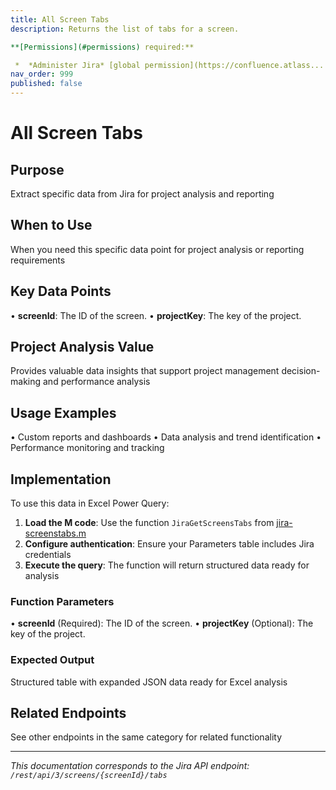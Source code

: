 ```yaml
---
title: All Screen Tabs
description: Returns the list of tabs for a screen.

**[Permissions](#permissions) required:**

 *  *Administer Jira* [global permission](https://confluence.atlass...
nav_order: 999
published: false
---
```


# All Screen Tabs

## Purpose
Extract specific data from Jira for project analysis and reporting

## When to Use
When you need this specific data point for project analysis or reporting requirements

## Key Data Points
• **screenId**: The ID of the screen.
• **projectKey**: The key of the project.

## Project Analysis Value
Provides valuable data insights that support project management decision-making and performance analysis

## Usage Examples
• Custom reports and dashboards
• Data analysis and trend identification
• Performance monitoring and tracking

## Implementation
To use this data in Excel Power Query:

1. **Load the M code**: Use the function `JiraGetScreensTabs` from [jira-screenstabs.m](../assets/jira-screenstabs.m)
2. **Configure authentication**: Ensure your Parameters table includes Jira credentials
3. **Execute the query**: The function will return structured data ready for analysis

### Function Parameters
• **screenId** (Required): The ID of the screen.
• **projectKey** (Optional): The key of the project.

### Expected Output
Structured table with expanded JSON data ready for Excel analysis

## Related Endpoints
See other endpoints in the same category for related functionality

---
*This documentation corresponds to the Jira API endpoint: `/rest/api/3/screens/{screenId}/tabs`*
